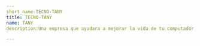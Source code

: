 ```yaml
---
short_name:TECNO-TANY 
title: TECNO-TANY
name: TANY
description:Una empresa que ayudara a mejorar la vida de tu computador 

---
```

